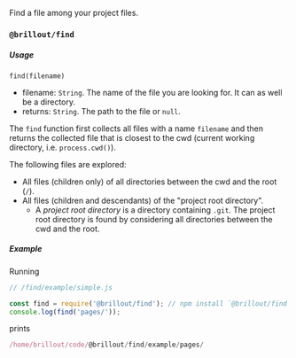 <!---






    WARNING, READ THIS.
    This is a computed file. Do not edit.
    Edit `/docs/readme.template.md` instead.












    WARNING, READ THIS.
    This is a computed file. Do not edit.
    Edit `/docs/readme.template.md` instead.












    WARNING, READ THIS.
    This is a computed file. Do not edit.
    Edit `/docs/readme.template.md` instead.












    WARNING, READ THIS.
    This is a computed file. Do not edit.
    Edit `/docs/readme.template.md` instead.












    WARNING, READ THIS.
    This is a computed file. Do not edit.
    Edit `/docs/readme.template.md` instead.






-->
Find a file among your project files.

### `@brillout/find`

##### Usage

`find(filename)`
 - filename: `String`. The name of the file you are looking for. It can as well be a directory.
 - returns: `String`. The path to the file or `null`.

The `find` function
first collects all files with a name `filename`
and then returns the collected file
that is closest to the cwd (current working directory, i.e. `process.cwd()`).

The following files are explored:
 - All files (children only) of all directories between the cwd and the root (`/`).
 - All files (children and descendants) of the "project root directory".
   - A *project root directory* is a directory containing `.git`.
     The project root directory is found
     by considering all directories between the cwd and the root.

##### Example

Running

~~~js
// /find/example/simple.js

const find = require('@brillout/find'); // npm install `@brillout/find`
console.log(find('pages/'));
~~~

prints

~~~js
/home/brillout/code/@brillout/find/example/pages/
~~~

<!---






    WARNING, READ THIS.
    This is a computed file. Do not edit.
    Edit `/docs/readme.template.md` instead.












    WARNING, READ THIS.
    This is a computed file. Do not edit.
    Edit `/docs/readme.template.md` instead.












    WARNING, READ THIS.
    This is a computed file. Do not edit.
    Edit `/docs/readme.template.md` instead.












    WARNING, READ THIS.
    This is a computed file. Do not edit.
    Edit `/docs/readme.template.md` instead.












    WARNING, READ THIS.
    This is a computed file. Do not edit.
    Edit `/docs/readme.template.md` instead.






-->
